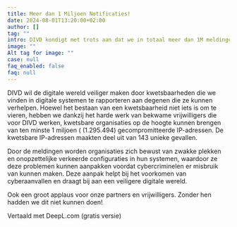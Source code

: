```yaml
---
title: Meer dan 1 Miljoen Notificaties!
date: 2024-08-01T13:20:00+02:00
author: []
tag: ""
intro: DIVD kondigt met trots aan dat we in totaal meer dan 1M meldingen hebben verstuurd naar kwetsbare organisaties en leveranciers! ✨🎉
image: ""
Alt tag for image: ""
case: null
faq_enabled: false
faq: null
---
```

DIVD wil de digitale wereld veiliger maken door kwetsbaarheden die we vinden in digitale systemen te rapporteren aan degenen die ze kunnen verhelpen. Hoewel het bestaan van een kwetsbaarheid niet iets is om te vieren, hebben we dankzij het harde werk van bekwame vrijwilligers die voor DIVD werken, kwetsbare organisaties op de hoogte kunnen brengen van ten minste 1 miljoen ( (1.295.494) gecompromitteerde IP-adressen. De kwetsbare IP-adressen maakten deel uit van 143 unieke gevallen.

Door de meldingen worden organisaties zich bewust van zwakke plekken en onopzettelijke verkeerde configuraties in hun systemen, waardoor ze deze problemen kunnen aanpakken voordat cybercriminelen er misbruik van kunnen maken. Deze aanpak helpt bij het voorkomen van cyberaanvallen en draagt bij aan een veiligere digitale wereld. 

Ook een groot applaus voor onze partners en vrijwilligers. Zonder hen hadden we dit niet kunnen doen!

Vertaald met DeepL.com (gratis versie)

